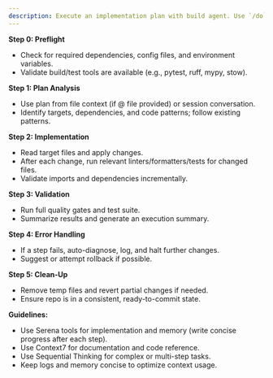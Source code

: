 ```yaml
---
description: Execute an implementation plan with build agent. Use `/do` for session plan or `/do @plan-file.md` for specific plan file.
---
```


**Step 0: Preflight**

- Check for required dependencies, config files, and environment variables.
- Validate build/test tools are available (e.g., pytest, ruff, mypy, stow).

**Step 1: Plan Analysis**

- Use plan from file context (if @ file provided) or session conversation.
- Identify targets, dependencies, and code patterns; follow existing patterns.

**Step 2: Implementation**

- Read target files and apply changes.
- After each change, run relevant linters/formatters/tests for changed files.
- Validate imports and dependencies incrementally.

**Step 3: Validation**

- Run full quality gates and test suite.
- Summarize results and generate an execution summary.

**Step 4: Error Handling**

- If a step fails, auto-diagnose, log, and halt further changes.
- Suggest or attempt rollback if possible.

**Step 5: Clean-Up**

- Remove temp files and revert partial changes if needed.
- Ensure repo is in a consistent, ready-to-commit state.

**Guidelines:**

- Use Serena tools for implementation and memory (write concise progress after each step).
- Use Context7 for documentation and code reference.
- Use Sequential Thinking for complex or multi-step tasks.
- Keep logs and memory concise to optimize context usage.
